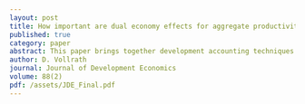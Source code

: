 ```yaml
---
layout: post
title: How important are dual economy effects for aggregate productivity?
published: true
category: paper
abstract: This paper brings together development accounting techniques and the dual economy model to address the role that factor markets have in creating variation in aggregate total factor productivity (TFP). Development accounting research has shown that much of the variation in income across countries can be attributed to differences in TFP. The dual economy model suggests that aggregate productivity is depressed by having too many factors allocated to low productivity work in agriculture. Data show large differences in marginal products of similar factors within many developing countries, offering prima facie evidence of this misallocation. Using a simple two-sector decomposition of the economy, this article estimates the role of these misallocations in accounting for the cross-country income distribution. A key contribution is the ability to bring sector specific data on human and physical capital stocks to the analysis. Variation across countries in the degree of misallocation is shown to account for 30 --- 40\% of the variation in income per capita, and up to 80\% of the variation in aggregate TFP.
author: D. Vollrath
journal: Journal of Development Economics
volume: 88(2)
pdf: /assets/JDE_Final.pdf
---
```


